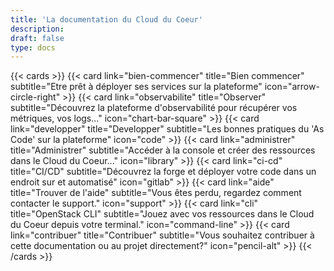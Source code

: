 ```yaml
---
title: 'La documentation du Cloud du Coeur'
description:
draft: false
type: docs
---
```


<!-- {{< cards >}}
  {{< card link="la-console" title="La console" subtitle= "Pour pouvoir déployer des services graphiquement à travers le Cloud." >}}
  {{< card link="observabilite" title="L'observabilité" subtitle= "Déployer des services c'est bien, s'assurer qu'ils sont en bonne santé et visualiser l'état des services, c'est mieux." >}}
  {{< card link="services" title="Les services" subtitle= "Retrouvez la documentation des différents services du Cloud du Coeur." >}}
{{< /cards >}} -->

{{< cards >}}
  {{< card link="bien-commencer" title="Bien commencer" subtitle="Etre prêt à déployer ses services sur la plateforme" icon="arrow-circle-right" >}}
  {{< card link="observabilite" title="Observer" subtitle="Découvrez la plateforme d'observabilité pour récupérer vos métriques, vos logs..." icon="chart-bar-square" >}}
  {{< card link="developper" title="Developper" subtitle="Les bonnes pratiques du 'As Code' sur la plateforme" icon="code" >}}
  {{< card link="administrer" title="Administrer" subtitle="Accéder à la console et créer des ressources dans le Cloud du Coeur..." icon="library" >}}
  {{< card link="ci-cd" title="CI/CD" subtitle="Découvrez la forge et déployer votre code dans un endroit sur et automatisé" icon="gitlab" >}}
  {{< card link="aide" title="Trouver de l'aide" subtitle="Vous êtes perdu, regardez comment contacter le support." icon="support" >}}
  {{< card link="cli" title="OpenStack CLI" subtitle="Jouez avec vos ressources dans le Cloud du Coeur depuis votre terminal." icon="command-line" >}}
  {{< card link="contribuer" title="Contribuer" subtitle="Vous souhaitez contribuer à cette documentation ou au projet directement?" icon="pencil-alt" >}}
{{< /cards >}}
